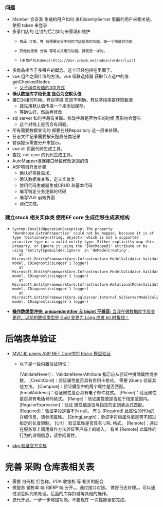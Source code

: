 

### 问题 

- Member 会员表 生成的用户如何 来和identiyServer 里面的用户来相关链。 使用 token 来登录
- 多家门店的 连锁的后台如何来管理和维护
  - 	商品 订单。等 有需要区分不同的门店信息的功能。做一个筛选的功能
  - 	其他优惠券 分类 等可以共用的功能。就使用一样的。
  - 	[多商户后台demo](http://mer.crmeb.net/admin/order/list)
- 多商品相当于多租户的概念。这个已经包括在里面了。
- vue 组件之间传值的方法。vue 级联选择器 获取节点选中的值 getCheckedNodes
  - [父子组件传值的3中方式](https://blog.csdn.net/lander_xiong/article/details/79018737)
- **确认数据库字段长度 是否为空默认值**
- 接口对接的时候。有些字段 意思不明确。有些字段需要获取数据
  - 就先用默认值传递一个来添加保存。
  - 等确认好。然后再修改
- sql server 如何字段有关联。修改字段是否为空的时候 表影响会警告
  - 这个对线上是否会有问题。
- 所有需要数据查询的 都要在线Repository 这一层来处理。
- 日志文件记录需要按天配置分类记录
- 错误提示需要分开来提示。
- vue cli 页面代码生成工具。 
- 查找 .net core 的代码生成工具。
- AutoMapper根据接口参数修改返回的值
- ABP项目开发步骤
  - 确认好项目需求。
  - 确认数据库关系，定义实体类
  - 使用代码生成器生成CRUD 和基本代码
  - 编写特定业务逻辑的代码
  - 编写VUE 前端界面
  - 调试完成。















### 建立stock 相关实体类 使用EF core 生成迁移生成表结构

- ```
  System.InvalidOperationException: The property 'Warehouse.ExtraProperties' could not be mapped, because it is of type 'Dictionary<string, object>' which is not a supported primitive type or a valid entity type. Either explicitly map this property, or ignore it using the '[NotMapped]' attribute or by using 'EntityTypeBuilder.Ignore' in 'OnModelCreating'.
     at Microsoft.EntityFrameworkCore.Infrastructure.ModelValidator.ValidatePropertyMapping(IModel model, IDiagnosticsLogger`1 logger)
     at Microsoft.EntityFrameworkCore.Infrastructure.ModelValidator.Validate(IModel model, IDiagnosticsLogger`1 logger)
     at Microsoft.EntityFrameworkCore.Infrastructure.RelationalModelValidator.Validate(IModel model, IDiagnosticsLogger`1 logger)
     at Microsoft.EntityFrameworkCore.SqlServer.Internal.SqlServerModelValidator.Validate(IModel model, IDiagnosticsLogger`1 logger)
  ```

- [**操作数类型冲突: uniqueidentifier 与 bigint 不兼容;** 当我在做数据库字段变更时，以前的数据类型是 Guid 变更为 Long 或者 Int 时报错！](https://www.cnblogs.com/gzbit-zxx/p/13575665.html)







# 后端表单验证

- [MVC 和 pages ASP.NET Core中的 Razor 模型验证](https://docs.microsoft.com/zh-cn/aspnet/core/mvc/models/validation?view=aspnetcore-5.0)

  - 以下是一些内置验证特性：

    [ValidateNever]： ValidateNeverAttribute 指示应从验证中排除属性或参数。
    [CreditCard]：验证属性是否具有信用卡格式。 需要 jQuery 验证其他方法。
    [Compare]：验证模型中的两个属性是否匹配。
    [EmailAddress]：验证属性是否具有电子邮件格式。
    [Phone]：验证属性是否具有电话号码格式。
    [Range]：验证属性值是否位于指定范围内。
    [RegularExpression]：验证 属性值是否与指定的正则表达式匹配。
    [Required]：验证字段是否不为 null。 有关 [Required] 此属性的行为的详细信息，请参阅属性。
    [StringLength]：验证字符串属性值是否不超过指定的长度限制。
    [Url]：验证属性是否具有 URL 格式。
    [Remote]：通过在服务器上调用操作方法验证客户端上的输入。 有关 [Remote] 此属性的行为的详细信息，请参阅属性。

- [abp 验证官方文档](https://docs.abp.io/zh-Hans/abp/latest/Validation)






# 完善 采购 仓库表相关表

- 需要 扫码枪 打包称。PDA 收银机 等 相关的配合
- 微服务 销售单 端 和ERP 端 分开。。通过接口对接。 做好日志处理。。可以通过消息队列来处理。后面的库存扣减等其他的操作。
- 迭代开发。一步一步增加功能。不要现在 一次性能全部完成。



### 

